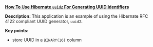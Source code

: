 **[How To Use Hibernate `uuid2` For Generating UUID Identifiers](https://github.com/andreipall/Spring-Boot-JPA/tree/master/HibernateSpringBootUUID2)**
 
**Description:** This application is an example of using the Hibernate RFC 4122 compliant UUID generator, `uuid2`.

**Key points:**
- store UUID in a `BINARY(16)` column
